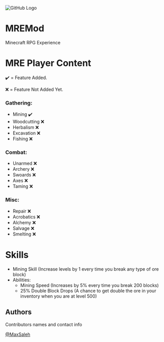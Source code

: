 ![GitHub Logo](/images/logo.png)

# MREMod
 Minecraft RPG Experience
  
# MRE Player Content

✔️ = Feature Added.

❌ = Feature Not Added Yet.
 
 ### Gathering: 
 - Mining ✔️
 - Woodcutting ❌
 -  Herbalism ❌
 -  Excavation ❌
 -  Fishing ❌
 
 ### Combat: 
 - Unarmed ❌
 - Archery ❌
 - Swoards ❌
 - Axes ❌
 - Taming ❌
 
 ### Misc:
 - Repair ❌
 - Acrobatics ❌
 - Alchemy ❌
 - Salvage ❌
 - Smelting ❌

# Skills

- Mining Skill (Increase levels by 1 every time you break any type of ore block)
- Abilities: 
  -  Mining Speed (Increases by 5% every time you break 200 blocks)
  -  25% Double Block Drops (A chance to get double the ore in your inventory when you are at level 500)

## Authors

Contributors names and contact info

 [@MaxSaleh](https://github.com/MaxSaleh)
